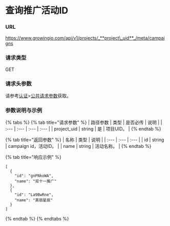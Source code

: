 # 查询推广活动ID

### URL

https://www.growingio.com/api/v1/projects/_**project\_uid**_/meta/campaigns

### 请求类型

GET

### 请求头参数

请参考[认证](../../authenticate/)&gt;[公共请求参数](../../authenticate/head-parameter.md)获取。

### 参数说明与示例

{% tabs %}
{% tab title="请求参数" %}
| 路径参数 | 类型 | 是否必传 | 说明 |
| :--- | :--- | :--- | :--- |
| project\_uid | string | 是 | 项目UID。 |
{% endtab %}

{% tab title="返回参数" %}
| 名称 | 类型 | 说明 |
| :--- | :--- | :--- |
| id | string | campaign id，活动ID。 |
| name | string | 活动名称。 |
{% endtab %}

{% tab title="响应示例" %}
```text
[
  {
    "id": "gnPNkoWA",
    "name": "双十一推广"
  },
  {
    "id": "La9BwRne",
    "name": "美丽星辰"
  }
]
```
{% endtab %}
{% endtabs %}

